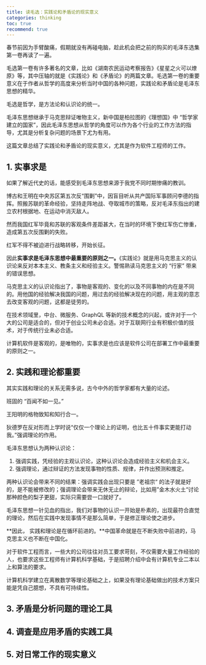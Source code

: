 ```yaml
---
title: 读毛选：实践论和矛盾论的现实意义
categories: thinking
toc: true
recommend: true
---
```


春节前因为手臂酸痛，假期就没有再碰电脑，趁此机会把之前的购买的毛泽东选集第一卷再读了一遍。

毛选第一卷有许多著名的文章，比如《湖南农民运动考察报告》《星星之火可以燎原》等，其中压轴的就是《实践论》和《矛盾论》的两篇文章。毛选第一卷的重要意义在于作者从哲学的高度来分析当时中国的各种问题，实践论和矛盾论是毛泽东思想的精华。

毛选是哲学，是方法论和认识论的统一。

毛泽东思想继承于马克思辩证唯物主义，新中国是柏拉图的《理想国》中 “哲学家建立的国家”，因此毛泽东思想从哲学的角度可以作为各个行业的工作方法的指导，尤其是分析复杂问题的场景下尤为有用。

这篇文章总结了实践论和矛盾论的现实意义，尤其是作为软件工程师的工作。

## 1. 实事求是

如果了解近代史的话，能感受到毛泽东思想来源于我党不同时期惨痛的教训。

博古和王明在中央苏区第五次反“围剿”中，因盲目听从共产国际军事顾问李德的指挥。照搬苏联的革命经验，坚持走阵地战、夺取城市的策略，反对毛泽东指出的建立农村根据地、在运动中消灭敌人。

然而我国红军毕竟和苏联的客观条件差距甚大，在当时的环境下使红军伤亡惨重，造成第五次反围剿的失败。

红军不得不被迫进行战略转移，开始长征。

因此**实事求是毛泽东思想中最重要的原则之一。**《实践论》就是用马克思主义的认识论来反对本本主义、教条主义和经验主义。警惕熟读马克思主义的 “行家” 带来的错误思想。

马克思主义的认识论指出了，事物是客观的、变化的以及不同事物的内在是不同的。用他国的经验解决我国的问题，用过去的经验解决现在的问题，用主观的意志去改变客观的问题，这都是徒劳的。

在技术领域里，中台、微服务、GraphQL 等新的技术概念的兴起，或许对于一个大的公司是适合的，但对于创业公司未必合适。对于互联网行业有积极价值的技术，对于传统行业未必合适。

计算机软件是客观的，是唯物的，实事求是也应该是软件公司在部署工作中最重要的原则之一。

## 2. 实践和理论都重要

其实实践和理论的关系无需多说，古今中外的哲学家都有大量的论述。

班固的 “百闻不如一见。”

王阳明的格物致知和知行合一。

狄德罗在反对形而上学时说“仅仅一个理论上的证明，也比五十件事实更能打动我。”强调理论的作用。

毛泽东思想认为两种认识论：

1. 强调实践，凭经验的主观认识论，这种认识论会造成经验主义和机会主义。
2. 强调理论，通过辩证的方法发现事物的性质、规律，并作出预测和推定。

两种认识论会带来不同的结果：强调实践会出现只要是 ”老祖宗“ 的法子就是好的，是不能被修改的；强调理论会带来无休无止的辩论，比如用”金木水火土“讨论那种颜色的梨子更甜，实际只需要尝一口就好了。

毛泽东思想一针见血的指出，我们对事物的认识一开始是朴素的，出现最符合直觉的理论，然后在实践中发现事情不是那么简单，于是修正理论使之进步。

**因此， 实践和理论是在循环前进的。**中国革命就是在不断失败中前进的，马克思主义也不断在中国化。

对于软件工程而言，一些大的公司往往对员工要求苛刻，不仅需要大量工作经验的人，也要求这些工程师有计算机科学基础，于是招聘介绍中会有计算机专业二本以上和算法的要求。

计算机科学建立在离散数学等理论基础之上，如果没有理论基础做出的技术方案只能是凭自己臆想，不具有可持续性。



## 3. 矛盾是分析问题的理论工具

## 4. 调查是应用矛盾的实践工具

## 5. 对日常工作的现实意义